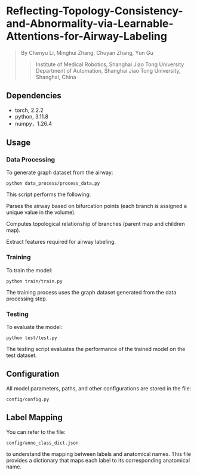 # Reflecting-Topology-Consistency-and-Abnormality-via-Learnable-Attentions-for-Airway-Labeling


> By Chenyu Li, Minghui Zhang, Chuyan Zhang, Yun Gu
>> Institute of Medical Robotics, Shanghai Jiao Tong University
>> Department of Automation, Shanghai Jiao Tong University, Shanghai, China


## Dependencies 
- torch, 2.2.2
- python, 3.11.8
- numpy，1.26.4

## Usage
### Data Processing
To generate graph dataset from the airway:
```
python data_process/process_data.py
```
This script performs the following:

Parses the airway based on bifurcation points (each branch is assigned a unique value in the volume).

Computes topological relationship of branches (parent map and children map).

Extract features required for airway labeling.

### Training
To train the model:
```
python train/train.py
```
The training process uses the graph dataset generated from the data processing step.
### Testing
To evaluate the model:
```
python test/test.py
```
The testing script evaluates the performance of the trained model on the test dataset.

## Configuration
All model parameters, paths, and other configurations are stored in the file:
```
config/config.py
```

## Label Mapping
You can refer to the file:
```
config/anno_class_dict.json
```
to understand the mapping between labels and anatomical names. 
This file provides a dictionary that maps each label to its corresponding anatomical name.
